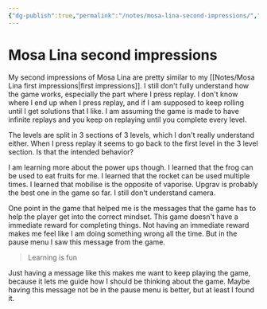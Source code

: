 ```yaml
---
{"dg-publish":true,"permalink":"/notes/mosa-lina-second-impressions/","created":"2023-12-27T17:44:50.000+09:00","updated":"2023-12-27T17:52:40.000+09:00"}
---
```


# Mosa Lina second impressions

My second impressions of Mosa Lina are pretty similar to my [[Notes/Mosa Lina first impressions\|first impressions]]. I still don't fully understand how the game works, especially the part where I press replay. I don't know where I end up when I press replay, and if I am supposed to keep rolling until I get solutions that I like. I am assuming the game is made to have infinite replays and you keep on replaying until you complete every level.

The levels are split in 3 sections of 3 levels, which I don't really understand either. When I press replay it seems to go back to the first level in the 3 level section. Is that the intended behavior?

I am learning more about the power ups though. I learned that the frog can be used to eat fruits for me. I learned that the rocket can be used multiple times. I learned that mobilise is the opposite of vaporise. Upgrav is probably the best one in the game so far. I still don't understand camera.

One point in the game that helped me is the messages that the game has to help the player get into the correct mindset. This game doesn't have a immediate reward for completing things. Not having an immediate reward makes me feel like I am doing something wrong all the time. But in the pause menu I saw this message from the game.

> Learning is fun

Just having a message like this makes me want to keep playing the game, because it lets me guide how I should be thinking about the game. Maybe having this message not be in the pause menu is better, but at least I found it. 
